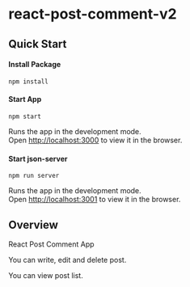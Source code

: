 ﻿# react-post-comment-v2
 
 ## Quick Start
 
 #### Install Package
  `npm install` 
 #### Start App
  `npm start`  
  
  Runs the app in the development mode.\
Open [http://localhost:3000](http://localhost:3000) to view it in the browser.

  #### Start json-server
  `npm run server`
  
Runs the app in the development mode.\
Open [http://localhost:3001](http://localhost:3001) to view it in the browser.

## Overview

React Post Comment App

You can write, edit and delete post.

You can view post list.
